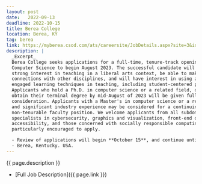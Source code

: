 ```yaml
---
layout: post
date:   2022-09-13
deadline: 2022-10-15
title: Berea College
location: Berea, KY
tag: berea
link: https://myberea.csod.com/ats/careersite/JobDetails.aspx?site=3&id=1128
description: |
  _Excerpt_
  Berea College seeks applications for a full-time, tenure-track opening in
  Computer Science to begin August 2023. The successful candidate will demonstrate
  strong interest in teaching in a liberal arts context, be able to make
  connections with other disciplines, and will have interest in using active and
  engaged learning techniques in teaching, including student-centered pedagogies.
  Applicants who hold a Ph.D. in computer science or a related field, or plan to
  obtain their terminal degree by mid-August of 2023 will be given full
  consideration. Applicants with a Master's in computer science or a related field
  and significant industry experience may be considered for a continuing
  non-tenurable faculty position. We welcome applicants from all subdomains, but
  specialists in cybersecurity, graphics and visualization, front-end design,
  accessibility, and those concerned with socially responsible computing are
  particularly encouraged to apply.

  - Review of applications will begin **October 15**, and continue until the position is filled
  - Berea, Kentucky. USA.
---
```


{{ page.description }}
- [Full Job Description]({{ page.link }})
